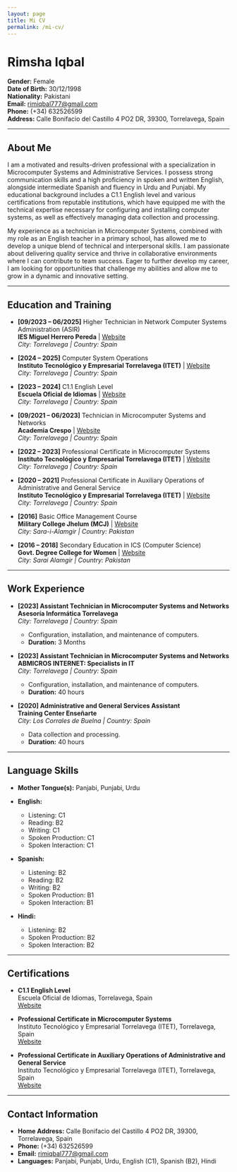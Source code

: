 ```yaml
---
layout: page
title: Mi CV
permalink: /mi-cv/
---
```

# **Rimsha Iqbal**

**Gender:** Female  
**Date of Birth:** 30/12/1998  
**Nationality:** Pakistani  
**Email:** [rimiqbal777@gmail.com](mailto:rimiqbal777@gmail.com)  
**Phone:** (+34) 632526599  
**Address:** Calle Bonifacio del Castillo 4 PO2 DR, 39300, Torrelavega, Spain  

---

## **About Me**

I am a motivated and results-driven professional with a specialization in Microcomputer Systems and Administrative Services. I possess strong communication skills and a high proficiency in spoken and written English, alongside intermediate Spanish and fluency in Urdu and Punjabi. My educational background includes a C1.1 English level and various certifications from reputable institutions, which have equipped me with the technical expertise necessary for configuring and installing computer systems, as well as effectively managing data collection and processing.

My experience as a technician in Microcomputer Systems, combined with my role as an English teacher in a primary school, has allowed me to develop a unique blend of technical and interpersonal skills. I am passionate about delivering quality service and thrive in collaborative environments where I can contribute to team success. Eager to further develop my career, I am looking for opportunities that challenge my abilities and allow me to grow in a dynamic and innovative setting.

---

## **Education and Training**

- **[09/2023 – 06/2025]** Higher Technician in Network Computer Systems Administration (ASIR)  
  **IES Miguel Herrero Pereda** | [Website](https://www.educantabria.es/web/ies-miguel-herrero-pereda)  
  *City: Torrelavega | Country: Spain*

- **[2024 – 2025]** Computer System Operations  
  **Instituto Tecnológico y Empresarial Torrelavega (ITET)** | [Website](https://itet.es/)  
  *City: Torrelavega | Country: Spain*

- **[2023 – 2024]** C1.1 English Level  
  **Escuela Oficial de Idiomas** | [Website](https://eoitorrelavega.es/)  
  *City: Torrelavega | Country: Spain*

- **[09/2021 – 06/2023]** Technician in Microcomputer Systems and Networks  
  **Academia Crespo** | [Website](https://academiacrespo.com/)  
  *City: Torrelavega | Country: Spain*

- **[2022 – 2023]** Professional Certificate in Microcomputer Systems  
  **Instituto Tecnológico y Empresarial Torrelavega (ITET)** | [Website](https://itet.es/)  
  *City: Torrelavega | Country: Spain*

- **[2020 – 2021]** Professional Certificate in Auxiliary Operations of Administrative and General Service  
  **Instituto Tecnológico y Empresarial Torrelavega (ITET)** | [Website](https://itet.es/)  
  *City: Torrelavega | Country: Spain*

- **[2016]** Basic Office Management Course  
  **Military College Jhelum (MCJ)** | [Website](https://www.militarycollege.edu.pk/new/)  
  *City: Sara-i-Alamgir | Country: Pakistan*

- **[2016 – 2018]** Secondary Education in ICS (Computer Science)  
  **Govt. Degree College for Women** | [Website](https://gcwsaraialamgir.wordpress.com/)  
  *City: Sarai Alamgir | Country: Pakistan*

---

## **Work Experience**

- **[2023] Assistant Technician in Microcomputer Systems and Networks**  
  **Asesoría Informática Torrelavega**  
  *City: Torrelavega | Country: Spain*  
  - Configuration, installation, and maintenance of computers.  
  - **Duration:** 3 Months

- **[2023] Assistant Technician in Microcomputer Systems and Networks**  
  **ABMICROS INTERNET: Specialists in IT**  
  *City: Torrelavega | Country: Spain*  
  - Configuration, installation, and maintenance of computers.  
  - **Duration:** 40 hours

- **[2020] Administrative and General Services Assistant**  
  **Training Center Enseñarte**  
  *City: Los Corrales de Buelna | Country: Spain*  
  - Data collection and processing.  
  - **Duration:** 40 hours

---

## **Language Skills**

- **Mother Tongue(s):** Panjabi, Punjabi, Urdu

- **English:**  
  - Listening: C1  
  - Reading: B2  
  - Writing: C1  
  - Spoken Production: C1  
  - Spoken Interaction: C1

- **Spanish:**  
  - Listening: B2  
  - Reading: B2  
  - Writing: B2  
  - Spoken Production: B1  
  - Spoken Interaction: B1

- **Hindi:**  
  - Listening: B2  
  - Spoken Production: B2  
  - Spoken Interaction: B2

---

## **Certifications**

- **C1.1 English Level**  
  Escuela Oficial de Idiomas, Torrelavega, Spain  
  [Website](https://eoitorrelavega.es/)

- **Professional Certificate in Microcomputer Systems**  
  Instituto Tecnológico y Empresarial Torrelavega (ITET), Torrelavega, Spain  
  [Website](https://itet.es/)

- **Professional Certificate in Auxiliary Operations of Administrative and General Service**  
  Instituto Tecnológico y Empresarial Torrelavega (ITET), Torrelavega, Spain  
  [Website](https://itet.es/)

---

## **Contact Information**

- **Home Address:** Calle Bonifacio del Castillo 4 PO2 DR, 39300, Torrelavega, Spain  
- **Phone:** (+34) 632526599  
- **Email:** [rimiqbal777@gmail.com](mailto:rimiqbal777@gmail.com)  
- **Languages:** Panjabi, Punjabi, Urdu, English (C1), Spanish (B2), Hindi

